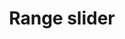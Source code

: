 ---
layout: pattern
categories: [patterns, range-slider]
title: Range slider
type: [sub-nav-item]
permalink: /patterns/range-slider/
overview: Lorem ipsum dolor sit amet, consectetur adipiscing elit, sed do eiusmod tempor incididunt ut labore et dolore magna aliqua. Interdum velit euismod in pellentesque. 
description: |
    
usa-link: "https://designsystem.digital.gov/components/range-slider/"
specification: |
#spec:
label: Range slider
min: 0
max: 100
step: 10
value: 40


### Paths to view design and code... 
## designimg: can be used to show an image of the design until a coded version can be created. The htmlpath & csspath should be located in the pattens folder. Read more about creating coded components in /docs/creating-patterns 
# designimg: 

htmlpath: patterns/range-slider/range-slider.md
csspath: patterns/range-slider/index.scss
---